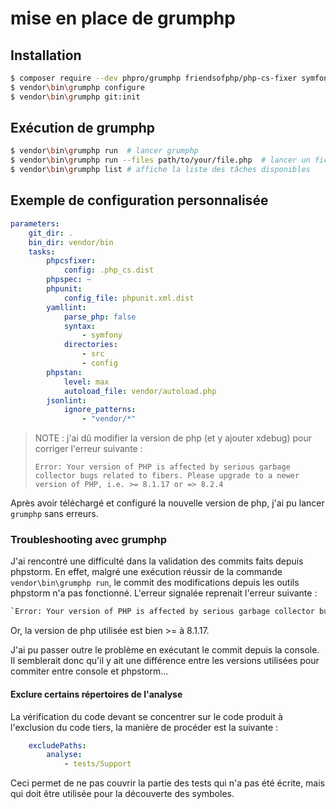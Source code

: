 # mise en place de grumphp

## Installation

```bash
$ composer require --dev phpro/grumphp friendsofphp/php-cs-fixer symfony/yaml phpspec/phpspec phpunit/phpunit
$ vendor\bin\grumphp configure
$ vendor\bin\grumphp git:init
```

## Exécution de grumphp

```bash
$ vendor\bin\grumphp run  # lancer grumphp
$ vendor\bin\grumphp run --files path/to/your/file.php  # lancer un fichier particulier
$ vendor\bin\grumphp list # affiche la liste des tâches disponibles
```

## Exemple de configuration personnalisée

```yaml
parameters:
    git_dir: .
    bin_dir: vendor/bin
    tasks:
        phpcsfixer:
            config: .php_cs.dist
        phpspec: ~
        phpunit:
            config_file: phpunit.xml.dist
        yamllint:
            parse_php: false
            syntax:
                - symfony
            directories:
                - src
                - config
        phpstan:
            level: max
            autoload_file: vendor/autoload.php
        jsonlint:
            ignore_patterns:
                - "vendor/*"
```

>NOTE : j'ai dû modifier la version de php (et y ajouter xdebug) pour corriger l'erreur suivante :
> 
>`Error: Your version of PHP is affected by serious garbage collector bugs related to fibers. Please upgrade to a newer version of PHP, i.e. >= 8.1.17 or => 8.2.4`

Après avoir téléchargé et configuré la nouvelle version de php, j'ai pu lancer `grumphp` sans erreurs.

### Troubleshooting avec grumphp

J'ai rencontré une difficulté dans la validation des commits faits depuis phpstorm.
En effet, malgré une exécution réussir de la commande `vendor\bin\grumphp run`,
le commit des modifications depuis les outils phpstorm n'a pas fonctionné.
L'erreur signalée reprenait l'erreur suivante :

```bash
`Error: Your version of PHP is affected by serious garbage collector bugs related to fibers. Please upgrade to a newer version of PHP, i.e. >= 8.1.17 or => 8.2.4`
```

Or, la version de php utilisée est bien >= à 8.1.17.

J'ai pu passer outre le problème en exécutant le commit depuis la console.
Il semblerait donc qu'il y ait une différence entre les versions utilisées pour commiter entre console et phpstorm...

#### Exclure certains répertoires de l'analyse

La vérification du code devant se concentrer sur le code produit à l'exclusion du code tiers,
la manière de procéder est la suivante :

```yml
    excludePaths:
        analyse:
            - tests/Support
```

Ceci permet de ne pas couvrir la partie des tests qui n'a pas été écrite,
mais qui doit être utilisée pour la découverte des symboles.